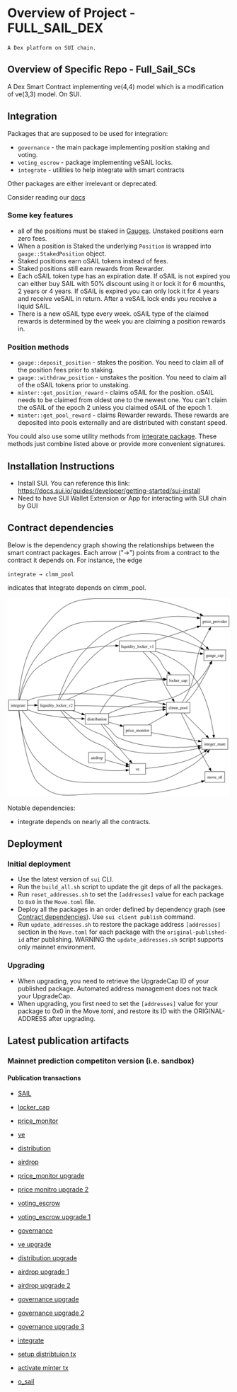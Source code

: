 # Overview of Project - FULL_SAIL_DEX

    A Dex platform on SUI chain.

## Overview of Specific Repo - Full_Sail_SCs

A Dex Smart Contract implementing ve(4,4) model which is a modification of ve(3,3) model. On SUI.

## Integration

Packages that are supposed to be used for integration:

- `governance` - the main package implementing position staking and voting.
- `voting_escrow` - package implementing veSAIL locks.
- `integrate` - utilities to help integrate with smart contracts

Other packages are either irrelevant or deprecated.

Consider reading our [docs](https://docs.fullsail.finance/)

### Some key features

- all of the positions must be staked in [Gauges](governance/sources/gauge.move). Unstaked positions earn zero fees.
- When a position is Staked the underlying `Position` is wrapped into `gauge::StakedPosition` object.
- Staked positions earn oSAIL tokens instead of fees.
- Staked positions still earn rewards from Rewarder.
- Each oSAIL token type has an expiration date. If oSAIL is not expired you can either buy SAIL with 50% discount using it or lock it for 6 mounths, 2 years or 4 years. If oSAIL is expired you can only lock it for 4 years and receive veSAIL in return. After a veSAIL lock ends you receive a liquid SAIL.
- There is a new oSAIL type every week. oSAIL type of the claimed rewards is determined by the week you are claiming a position rewards in.

### Position methods

- `gauge::deposit_position` - stakes the position. You need to claim all of the position fees prior to staking.
- `gauge::withdraw_position` - unstakes the position. You need to claim all of the oSAIL tokens prior to unstaking.
- `minter::get_position_reward` - claims oSAIL for the position. oSAIL needs to be claimed from oldest one to the newest one. You can't claim the oSAIL of the epoch 2 unless you claimed oSAIL of the epoch 1.
- `minter::get_pool_reward` - claims Rewarder rewards. These rewards are deposited into pools externally and are distributed with constant speed.

You could also use some utility methods from [integrate package](integrate/sources/staked_position_script.move). These methods just combine listed above or provide more convenient signatures.

## Installation Instructions

- Install SUI. You can reference this link: https://docs.sui.io/guides/developer/getting-started/sui-install
- Need to have SUI Wallet Extension or App for interacting with SUI chain by GUI

## Contract dependencies

Below is the dependency graph showing the relationships between the smart contract packages. Each arrow ("→") points from a contract to the contract it depends on. For instance, the edge

`integrate → clmm_pool`

indicates that Integrate depends on clmm_pool.

![Dependency Graph](dependency_graph.svg)

Notable dependencies:

- integrate depends on nearly all the contracts.

## Deployment

### Initial deployment

- Use the latest version of `sui` CLI.
- Run the `build_all.sh` script to update the git deps of all the packages.
- Run `reset_addresses.sh` to set the `[addresses]` value for each package to `0x0` in the `Move.toml` file.
- Deploy all the packages in an order defined by dependency graph (see [Contract dependencies](#contract-dependencies)).
  Use `sui client publish` command.
- Run `update_addresses.sh` to restore the package address `[addresses]` section in the `Move.toml` for each package with the `original-published-id` after publishing. WARNING the `update_addresses.sh` script supports only mainnet environment.

### Upgrading

- When upgrading, you need to retrieve the UpgradeCap ID of your published package. Automated address management does not track your UpgradeCap.
- When upgrading, you first need to set the `[addresses]` value for your package to 0x0 in the Move.toml, and restore its ID with the ORIGINAL-ADDRESS after upgrading.

## Latest publication artifacts

### Mainnet prediction competiton version (i.e. sandbox)

#### Publication transactions

- [SAIL](https://suivision.xyz/txblock/8h9AypGsfEz4UEycf6zwNjFehpRxHyNYsc7N7JwxzCi)

- [locker_cap](https://suivision.xyz/txblock/BFiALGxLFUczQVCshPtAEpY5H11kci33FHSTPCZRdYtA)
- [price_monitor](https://suivision.xyz/txblock/3cLn9fdvXF9Mfn7zGhmqziLEWonbDWeFdWic1GtnaQW4)
- [ve](https://suivision.xyz/txblock/3HUrksyiojmCAwgQEVfVmMh2sf1TJ6v1oeuiMNPrxume)
- [distribution](https://suivision.xyz/txblock/DF8EohFmy656d7ax4msy8UffgyLdK1Q9U81avsGvbDNp)
- [airdrop](https://suivision.xyz/txblock/FA7ModSnkR1kFokbpAyRDE6Kw6ewNDr4wpdm4Np8ARif)
- [price_monitor upgrade](https://suivision.xyz/txblock/2Y1yK4JWfYo4eieEC6w3UPQfoZaJBCQkHaRFVrAW1ZKi)
- [price monitro upgrade 2](https://suivision.xyz/txblock/ADt9FsEJqWabSZnFsyNHBpRZQm8ULjoofSSuXSyZkV3y)
- [voting_escrow](https://suivision.xyz/txblock/73jixRjwnjjFPFriydMFkywpU4P4yXsZa4ui8pgzNyHr)
- [voting_escrow upgrade 1](https://suivision.xyz/txblock/72sCTctxRBTwW29nHYShjeAGcpTkFd2d2hhCUquWgCfG)
- [governance](https://suivision.xyz/txblock/mZ12h5eUrA7C3AxMVokQDXnEaWSxbnMXwAi5LPSibwa)
- [ve upgrade](https://suivision.xyz/txblock/CPMXmUU4tK6nAQ4DB9mpyFUnxmTMxboEwwwWNDsy82N8)
- [distribution upgrade](https://suivision.xyz/txblock/2UYup5jRsdrPQ3eex3aXRdgRTUjpWGfURZUzJ8a5DWix)
- [airdrop upgrade 1](https://suivision.xyz/txblock/CvpiuNxB2VFtCXS8nSiVwjmF5ScDei6QDVStLr9i9L3u)
- [airdrop upgrade 2](https://suivision.xyz/txblock/8PWdRjk9Ch7mEFoLRAEGCBufp8xiVrQZkvqqhMtZuNPk)
- [governance upgrade](https://suivision.xyz/txblock/4dUHtr1oy5xNv66PjdcwTUc6BEnPSgCxeUuosk1u5CSi?tab=Changes)
- [governance upgrade 2](https://suivision.xyz/txblock/AHfTeqNcdEri1jevsFDaKSXbWMTTHrwHw9yDXciKWsU)
- [governance upgrade 3](https://suivision.xyz/txblock/B3PNsA5zHiYs16risbNvjaf2QLaTRbYW8YYg8mLpwqWj)
- [integrate](https://suivision.xyz/txblock/63fn6MNR8ykDWdpieKzmdWpP4m8tcxzryoiAwWTAQjCk)

- [setup distribtuion tx](https://suiscan.xyz/mainnet/tx/21y91npsRHWgg5TPnFkFVSWgCFTLhTcvRfGL4bA4ut1p)
- [activate minter tx](https://suiscan.xyz/mainnet/tx/A3bugfXoFzC5YfDEfDd1QBqqTu3dB1XJuT2mRLknKZr2)
- [o_sail]()

